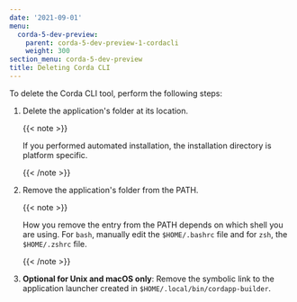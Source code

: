 ```yaml
---
date: '2021-09-01'
menu:
  corda-5-dev-preview:
    parent: corda-5-dev-preview-1-cordacli
    weight: 300
section_menu: corda-5-dev-preview
title: Deleting Corda CLI
---
```


To delete the Corda CLI tool, perform the following steps:

1. Delete the application's folder at its location.

   {{< note >}}

   If you performed automated installation, the installation directory is platform specific.

   {{< /note >}}

2. Remove the application's folder from the PATH.

   {{< note >}}

   How you remove the entry from the PATH depends on which shell you are using. For `bash`, manually edit the `$HOME/.bashrc` file and for `zsh`, the `$HOME/.zshrc` file.

   {{< /note >}}

3. **Optional for Unix and macOS only**: Remove the symbolic link to the application launcher created in `$HOME/.local/bin/cordapp-builder`.
